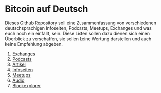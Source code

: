 # Bitcoin auf Deutsch
Dieses Github Repository soll eine Zusammenfassung von verschiedenen deutschsprachigen Infoseiten, Podcasts, Meetups, Exchanges und was euch noch ein einfällt, sein.
Diese Listen sollen dazu dienen sich einen Überblick zu verschaffen, sie sollen keine Wertung darstellen und auch keine Empfehlung abgeben.

1. [Exchanges](https://github.com/bitcointurm/BitcoinGerman/blob/master/Exchanges.md)
2. [Podcasts](https://github.com/bitcointurm/BitcoinGerman/blob/master/Podcast.md)
3. [Artikel](https://github.com/bitcointurm/BitcoinGerman/blob/master/Artikel.md)
4. [Infoseiten](https://github.com/bitcointurm/BitcoinGerman/blob/master/Infoseiten.md)
5. [Meetups](https://github.com/bitcointurm/BitcoinGerman/blob/master/Meetups.md)
6. [Audio](https://github.com/bitcointurm/BitcoinGerman/blob/master/Audio.md)
7. [Blockexplorer](https://github.com/bitcointurm/BitcoinGerman/blob/master/Blockexplorer.md)
